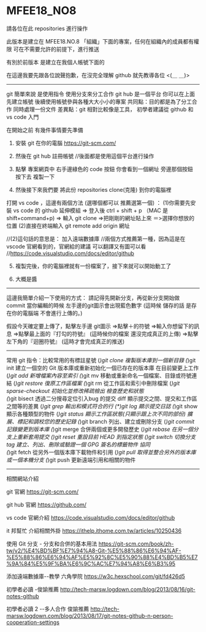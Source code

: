 # MFEE18_NO8

請各位在此 repositories 進行操作

此版本是建立在 MFEE18.NO.8 「組織」下面的專案，任何在組織內的成員都有權限 可在不需要允許的前提下，進行推送

有別於前版本 是建立在我個人帳號下面的

在這邊我要先跟各位說聲抱歉，在沒完全理解 github 就先教導各位
<(＿ ＿)>

------------------------------------------------------------------

git 簡單來說 是使用指令 使用分支來分工合作
git hub 是一個平台 你可以在上面先建立帳號 後續使用帳號參與各種大大小小的專案
共同點：目的都是為了分工合作 同時處理一份文件
差異點：git 相對比較像是工具， 初學者建議從 github 和 vs code 入門

在開始之前 有幾件事情要先準備

1. 安裝 git 在你的電腦 https://git-scm.com/

2. 然後在 git hub 註冊帳號 //後面都是使用這個平台進行操作

3. 點擊 專案網頁中 右手邊綠色的 code 按鈕
你會看到一個網址 旁邊那個按鈕 按下去 複製一下

4. 然後接下來我們要 將此份 repositories clone(克隆) 到你的電腦裡

打開 vs code ，這邊有兩個方法 (選哪個都可以 推薦選第一個) ：
(1)你需要先安裝 vs code 的 github 延伸模組
    => 登入後 ctrl + shift + p （MAC 是 shift+command+p)
    => 輸入 git clone
    =>把剛剛的網址貼上來
    ＝>選擇你想放的位置
(2)直接在終端輸入 git remote add origin 網址

//(2)這句話的意思是： 加入遠端數據庫 
//兩個方式推薦第一種，因為這是在 vscode 官網看到的，官網給的建議 可以翻譯又有圖可以看 
//https://code.visualstudio.com/docs/editor/github

5. 複製完後，你的電腦裡就有一份檔案了，接下來就可以開始動工了 

6. 大概是醬
------------------------------------------------------------------
這邊我簡單介紹一下使用的方式：
請記得先開新分支，再從新分支開始做 commit
當你編輯的時候 左手邊的git圖示會出現藍色數字
(這時候 儲存的話 是存在你的電腦端 不會進行上傳的。)

假設今天確定要上傳了，點擊左手邊 git圖示
=>點擊＋的符號
=>輸入你想留下的訊息
=>點擊最上面的『打勾的符號』
(這時候你的檔案 還沒完成真正的上傳)
=>點擊左下角的『迴圈符號』
(這時才會完成真正的推送)

------------------------------------------------------------------
常用 git 指令：比較常用的有標註星號
    (*)git clone 複製版本庫到一個新目錄 
    (*)git init 建立一個空的 Git 版本庫或重新初始化一個已存在的版本庫
在目前變更上工作
    (_)git add 新增檔案內容至索引
    (_)git mv 移動或重新命名一個檔案、目錄或符號連結
    (_)git restore 復原工作區檔案
    (_)git rm 從工作區和索引中刪除檔案 
    (_)git sparse-checkout 初始化並修改稀疏檢出
檢查歷史和狀態  
    (_)git bisect 透過二分搜尋定位引入bug 的提交 diff 顯示提交之間、提交和工作區之間等的差異
    (_)git grep 輸出和模式符合的行
    (*)git log 顯示提交日誌 
    (_)git show 顯示各種類型的物件
    (*)git status 顯示工作區狀態(只顯示跟上次不同的部份)
擴展、標記和調校您的歷史記錄
    (*)git branch 列出、建立或刪除分支
    (*)git commit 記錄變更到版本庫
    (*)git merge 合併兩個或更多開發歷史
    (*)git rebase 在另一個分支上重新套用提交 
    (_)git reset 重設目前 HEAD 到指定狀態
    (_)git switch 切換分支 tag 建立、列出、刪除或驗證一個 GPG 簽名的標籤物件
協同  
    (*)git fetch 從另外一個版本庫下載物件和引用
    (*)git pull 取得並整合另外的版本庫或一個本機分支
    (*)git push 更新遠端引用和相關的物件

-----------------------------------------------------------------------
相關網站介紹

git 官網 https://git-scm.com/

git hub 官網 https://github.com/

vs code 官網介紹 https://code.visualstudio.com/docs/editor/github

it 邦幫忙 介紹相關外掛 https://ithelp.ithome.com.tw/articles/10250436

使用 Git 分支 - 分支和合併的基本用法 https://git-scm.com/book/zh-tw/v2/%E4%BD%BF%E7%94%A8-Git-%E5%88%86%E6%94%AF-%E5%88%86%E6%94%AF%E5%92%8C%E5%90%88%E4%BD%B5%E7%9A%84%E5%9F%BA%E6%9C%AC%E7%94%A8%E6%B3%95

添加遠端數據庫--教學 六角學院 https://w3c.hexschool.com/git/fd426d5

初學者必讀 -俊諭推薦 http://tech-marsw.logdown.com/blog/2013/08/16/git-notes-github

初學者必讀 2 --多人合作 俊諭推薦 http://tech-marsw.logdown.com/blog/2013/08/17/git-notes-github-n-person-cooperation-settings
